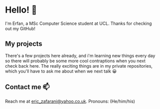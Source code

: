 # Hello! 👋

I'm Erfan, a MSc Computer Science student at UCL. Thanks for checking out my GitHub!

## My projects 

There's a few projects here already, and i'm learning new things every day so there will probably be some more cool contraptions when you next check back here. The really exciting things are in my private repositories, which you'll have to ask me about when we next talk 😀 

## Contact me 📫 

Reach me at eric_zafarani@yahoo.co.uk. 
Pronouns: (He/him/his)

<!--
**TketEZ/tketEZ** is a ✨ _special_ ✨ repository because its `README.md` (this file) appears on your GitHub profile.

Here are some ideas to get you started:

- 🔭 I’m currently working on ...
- 🌱 I’m currently learning ...
- 👯 I’m looking to collaborate on ...
- 🤔 I’m looking for help with ...
- 💬 Ask me about ...
- 📫 How to reach me: ...
- 😄 Pronouns: ...
- ⚡ Fun fact: ...
-->
